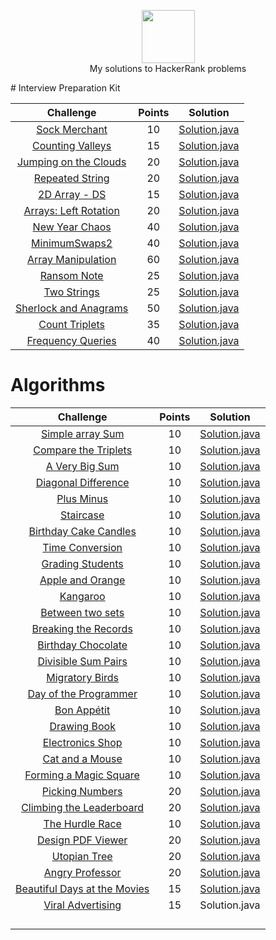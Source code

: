 
<p align="center">
    <a href="https://www.hackerrank.com/rockey5520">
        <img height=85 src="https://res.cloudinary.com/rockey5520/image/upload/v1585671805/hackerrank/hackerrank_mbzwqf.svg">
    </a>
    <br>My solutions to HackerRank problems
</p>
# Interview Preparation Kit

|                          Challenge                           | Points |                           Solution                           |
| :----------------------------------------------------------: | :----: | :----------------------------------------------------------: |
| [Sock Merchant](https://www.hackerrank.com/challenges/sock-merchant/problem?h_l=interview&playlist_slugs%5B%5D=interview-preparation-kit&playlist_slugs%5B%5D=warmup) |   10   | [Solution.java](https://github.com/rockey5520/hackerrank-java/blob/master/interviewprepararionkit/warmupchallenges/sockmerchant/Solution.java) |
| [Counting Valleys](https://www.hackerrank.com/challenges/counting-valleys/problem?h_l=interview&playlist_slugs%5B%5D=interview-preparation-kit&playlist_slugs%5B%5D=warmup) |   15   | [Solution.java](https://github.com/rockey5520/hackerrank-java/blob/master/interviewprepararionkit/warmupchallenges/countingvalleys/Solution.java) |
| [Jumping on the Clouds](https://www.hackerrank.com/challenges/jumping-on-the-clouds/problem?h_l=interview&playlist_slugs%5B%5D=interview-preparation-kit&playlist_slugs%5B%5D=warmup) |   20   | [Solution.java](https://github.com/rockey5520/hackerrank-java/blob/master/interviewprepararionkit/warmupchallenges/jumpingontheclouds/Solution.java) |
| [Repeated String](https://www.hackerrank.com/challenges/repeated-string/problem?h_l=interview&playlist_slugs%5B%5D=interview-preparation-kit&playlist_slugs%5B%5D=warmup) |   20   | [Solution.java](https://github.com/rockey5520/hackerrank-java/tree/master/interviewprepararionkit/warmupchallenges/RepeatedString) |
| [2D Array - DS](https://www.hackerrank.com/challenges/2d-array/problem?h_l=interview&playlist_slugs%5B%5D=interview-preparation-kit&playlist_slugs%5B%5D=arrays) |   15   | [Solution.java](https://github.com/rockey5520/hackerrank-java/blob/master/interviewprepararionkit/arrays/twoDArrayDS/Solution.java) |
| [Arrays: Left Rotation](https://www.hackerrank.com/challenges/ctci-array-left-rotation/problem?h_l=interview&playlist_slugs%5B%5D=interview-preparation-kit&playlist_slugs%5B%5D=arrays) |   20   | [Solution.java](https://github.com/rockey5520/hackerrank-java/blob/master/interviewprepararionkit/arrays/leftrotation/Solution.java) |
| [New Year Chaos](https://www.hackerrank.com/challenges/new-year-chaos/problem?h_l=interview&playlist_slugs%5B%5D=interview-preparation-kit&playlist_slugs%5B%5D=arrays) |   40   | [Solution.java](https://github.com/rockey5520/hackerrank-java/blob/master/interviewprepararionkit/arrays/newyearchaos/Solution.java) |
| [MinimumSwaps2](https://www.hackerrank.com/challenges/minimum-swaps-2/problem?h_l=interview&playlist_slugs%5B%5D=interview-preparation-kit&playlist_slugs%5B%5D=arrays) |   40   | [Solution.java](https://github.com/rockey5520/hackerrank-java/blob/master/interviewprepararionkit/MinimumSwaps2/Solution.java) |
| [Array Manipulation](https://www.hackerrank.com/challenges/crush/problem?h_l=interview&playlist_slugs%5B%5D=interview-preparation-kit&playlist_slugs%5B%5D=arrays) |   60   | [Solution.java](https://github.com/rockey5520/hackerrank-java/blob/master/interviewprepararionkit/arrays/arraymanipulation/Solution.java) |
| [Ransom Note](https://www.hackerrank.com/challenges/ctci-ransom-note/problem?h_l=interview&playlist_slugs%5B%5D=interview-preparation-kit&playlist_slugs%5B%5D=dictionaries-hashmaps) |   25   | [Solution.java](https://github.com/rockey5520/hackerrank-java/blob/master/interviewprepararionkit/DictionariesandHashmaps/ransomnote/Solution.java) |
| [Two Strings](https://www.hackerrank.com/challenges/two-strings/problem?h_l=interview&playlist_slugs%5B%5D=interview-preparation-kit&playlist_slugs%5B%5D=dictionaries-hashmaps) |   25   | [Solution.java](https://github.com/rockey5520/hackerrank-java/tree/master/interviewprepararionkit/DictionariesandHashmaps/twostrings) |
| [Sherlock and Anagrams](https://www.hackerrank.com/challenges/sherlock-and-anagrams/problem?h_l=interview&playlist_slugs%5B%5D=interview-preparation-kit&playlist_slugs%5B%5D=dictionaries-hashmaps) |   50   | [Solution.java](https://github.com/rockey5520/hackerrank-java/blob/master/interviewprepararionkit/dictionariesandhashmaps/sherlockandanagrams/Solution.java) |
| [Count Triplets](https://www.hackerrank.com/challenges/count-triplets-1/problem?h_l=interview&playlist_slugs%5B%5D=interview-preparation-kit&playlist_slugs%5B%5D=dictionaries-hashmaps) |   35   | [Solution.java](https://github.com/rockey5520/hackerrank-java/blob/master/interviewprepararionkit/dictionariesandhashmaps/counttriplets/Solution.java) |
| [Frequency Queries](https://www.hackerrank.com/challenges/frequency-queries/problem?h_l=interview&playlist_slugs%5B%5D=interview-preparation-kit&playlist_slugs%5B%5D=dictionaries-hashmaps) |   40   | [Solution.java](https://github.com/rockey5520/hackerrank-java/blob/master/interviewprepararionkit/dictionariesandhashmaps/frequencyqueries/Solution.java) |

# Algorithms

|                          Challenge                           | Points |                           Solution                           |
| :----------------------------------------------------------: | :----: | :----------------------------------------------------------: |
| [Simple array Sum](https://www.hackerrank.com/challenges/simple-array-sum/problem) |   10   | [Solution.java](https://github.com/rockey5520/hackerrank-java/blob/master/algorithms/warmup/simplearraysum/Solution.java) |
| [Compare the Triplets](https://www.hackerrank.com/challenges/compare-the-triplets/problem) |   10   | [Solution.java](https://github.com/rockey5520/hackerrank-java/blob/master/algorithms/warmup/comparethetriplets/Solution.java) |
| [A Very Big Sum](https://www.hackerrank.com/challenges/a-very-big-sum/problem) |   10   | [Solution.java](https://github.com/rockey5520/hackerrank-java/blob/master/algorithms/warmup/averybigsum/Solution.java) |
| [Diagonal Difference](https://www.hackerrank.com/challenges/diagonal-difference/problem) |   10   | [Solution.java](https://github.com/rockey5520/hackerrank-java/blob/master/algorithms/warmup/diagonaldifference/Solution.java) |
| [Plus Minus](https://www.hackerrank.com/challenges/plus-minus/problem?h_r=next-challenge&h_v=zen) |   10   | [Solution.java](https://github.com/rockey5520/hackerrank-java/blob/master/algorithms/warmup/plusminus/Solution.java) |
| [Staircase](https://www.hackerrank.com/challenges/staircase/problem?h_r=next-challenge&h_v=zen) |   10   | [Solution.java](https://github.com/rockey5520/hackerrank-java/blob/master/algorithms/warmup/staircase/Solution.java) |
| [Birthday Cake Candles](https://www.hackerrank.com/challenges/birthday-cake-candles/problem?h_r=next-challenge&h_v=zen&h_r=next-challenge&h_v=zen&h_r=next-challenge&h_v=zen) |   10   | [Solution.java](https://github.com/rockey5520/hackerrank-java/blob/master/algorithms/warmup/birthdaycakecandles/Solution.java) |
| [Time Conversion](https://www.hackerrank.com/challenges/time-conversion/problem?h_r=next-challenge&h_v=zen&h_r=next-challenge&h_v=zen&h_r=next-challenge&h_v=zen) |   10   | [Solution.java](https://github.com/rockey5520/hackerrank-java/tree/master/algorithms/warmup/timconversion) |
| [Grading Students](https://www.hackerrank.com/challenges/grading/problem) |   10   | [Solution.java](https://github.com/rockey5520/hackerrank-java/blob/master/algorithms/implementation/gradingstudents/Solution.java) |
| [Apple and Orange](https://www.hackerrank.com/challenges/apple-and-orange/problem) |   10   | [Solution.java](https://github.com/rockey5520/hackerrank-java/blob/master/algorithms/implementation/appleandorange/Solution.java) |
| [Kangaroo](https://www.hackerrank.com/challenges/kangaroo/problem) |   10   | [Solution.java](https://github.com/rockey5520/hackerrank-java/blob/master/algorithms/implementation/kangaroo/Solution.java) |
| [Between two sets](https://www.hackerrank.com/challenges/between-two-sets/problem) |   10   | [Solution.java](https://github.com/rockey5520/hackerrank-java/blob/master/algorithms/implementation/betweentwosets/Result.java) |
| [Breaking the Records](https://www.hackerrank.com/challenges/breaking-best-and-worst-records/problem?h_r=next-challenge&h_v=zen) |   10   | [Solution.java](https://github.com/rockey5520/hackerrank-java/tree/master/algorithms/implementation/breakingtherecords) |
| [Birthday Chocolate](https://www.hackerrank.com/challenges/the-birthday-bar/problem?h_r=next-challenge&h_v=zen) |   10   | [Solution.java](https://github.com/rockey5520/hackerrank-java/blob/master/algorithms/implementation/birthdaychocolate/Solution.java) |
| [Divisible Sum Pairs](https://www.hackerrank.com/challenges/divisible-sum-pairs/problem?h_r=next-challenge&h_v=zen) |   10   | [Solution.java](https://github.com/rockey5520/hackerrank-java/blob/master/algorithms/implementation/divisiblesumpairs/Solution.java) |
| [Migratory Birds](https://www.hackerrank.com/challenges/migratory-birds/problem?h_r=next-challenge&h_v=zen) |   10   | [Solution.java](https://github.com/rockey5520/hackerrank-java/blob/master/algorithms/implementation/migratorybirds/Solution.java) |
| [Day of the Programmer](https://www.hackerrank.com/challenges/day-of-the-programmer/problem?h_r=next-challenge&h_v=zen) |   10   | [Solution.java](https://github.com/rockey5520/hackerrank-java/blob/master/algorithms/implementation/dayoftheprogrammer/Solution.java) |
| [Bon Appétit](https://www.hackerrank.com/challenges/bon-appetit/problem?h_r=next-challenge&h_v=zen&h_r=next-challenge&h_v=zen) |   10   | [Solution.java](https://github.com/rockey5520/hackerrank-java/blob/master/algorithms/implementation/bonapp%C3%A9tit/Solution.java) |
| [Drawing Book](https://www.hackerrank.com/challenges/drawing-book/problem?h_r=next-challenge&h_v=zen&h_r=next-challenge&h_v=zen) |   10   | [Solution.java](https://github.com/rockey5520/hackerrank-java/blob/master/algorithms/implementation/drawingbook/Solution.java) |
| [Electronics Shop](https://www.hackerrank.com/challenges/electronics-shop/problem) |   10   | [Solution.java](https://github.com/rockey5520/hackerrank-java/blob/master/algorithms/implementation/electronicsshop/Solution.java) |
| [Cat and a Mouse](https://www.hackerrank.com/challenges/cats-and-a-mouse/problem?h_r=next-challenge&h_v=zen) |   10   | [Solution.java](https://github.com/rockey5520/hackerrank-java/blob/master/algorithms/implementation/catandmouse/Solution.java) |
| [Forming a Magic Square](https://www.hackerrank.com/challenges/magic-square-forming/problem?h_r=next-challenge&h_v=zen&h_r=next-challenge&h_v=zen) |   10   | [Solution.java](https://github.com/rockey5520/hackerrank-java/blob/master/algorithms/implementation/formingamagicsquare/Solution.java) |
| [Picking Numbers](https://www.hackerrank.com/challenges/picking-numbers/problem?h_r=next-challenge&h_v=zen&h_r=next-challenge&h_v=zen&h_r=next-challenge&h_v=zen) |   20   | [Solution.java](https://github.com/rockey5520/hackerrank-java/blob/master/algorithms/implementation/pickingnumbers/Solution.java) |
| [Climbing the Leaderboard](https://www.hackerrank.com/challenges/climbing-the-leaderboard/problem?h_r=next-challenge&h_v=zen&h_r=next-challenge&h_v=zen&h_r=next-challenge&h_v=zen) |   20   | [Solution.java](https://github.com/rockey5520/hackerrank-java/blob/master/algorithms/implementation/climbingtheleaderboard/Solution.java) |
| [The Hurdle Race](https://www.hackerrank.com/challenges/the-hurdle-race/problem?h_r=next-challenge&h_v=zen&h_r=next-challenge&h_v=zen&h_r=next-challenge&h_v=zen) |   10   | [Solution.java](https://github.com/rockey5520/hackerrank-java/blob/master/algorithms/implementation/thehurdlerace/Solution.java) |
| [Design PDF Viewer](https://www.hackerrank.com/challenges/designer-pdf-viewer/problem?h_r=next-challenge&h_v=zen&h_r=next-challenge&h_v=zen&h_r=next-challenge&h_v=zen) |   20   | [Solution.java](https://github.com/rockey5520/hackerrank-java/blob/master/algorithms/implementation/designpdfviewer/Solution.java) |
| [Utopian Tree](https://www.hackerrank.com/challenges/utopian-tree/problem) |   20   | [Solution.java](https://github.com/rockey5520/hackerrank-java/blob/master/algorithms/implementation/utopiantree/Solution.java) |
| [Angry Professor](https://www.hackerrank.com/challenges/angry-professor/problem) |   20   | [Solution.java](https://github.com/rockey5520/hackerrank-java/blob/master/algorithms/implementation/angryprofessor/Solution.java) |
| [Beautiful Days at the Movies](https://www.hackerrank.com/challenges/beautiful-days-at-the-movies/problem) |   15   | [Solution.java](https://github.com/rockey5520/hackerrank-java/blob/master/algorithms/implementation/beautifuldayatthemovies/Solution.java) |
| [Viral Advertising](https://www.hackerrank.com/challenges/strange-advertising/problem) |   15   |                        Solution.java                         |
|                                                              |        |                                                              |
|                                                              |        |                                                              |
|                                                              |        |                                                              |
|                                                              |        |                                                              |

